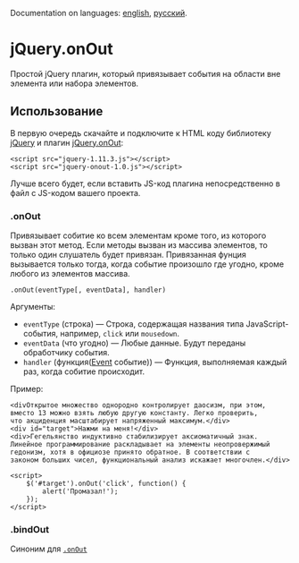 Documentation on languages: [english](README.md), [русский](README-RU.md).

# jQuery.onOut

Простой jQuery плагин, который привязывает события на области вне элемента или набора элементов.

## Использование

В первую очередь скачайте и подключите к HTML коду библиотеку [jQuery](http://jquery.com/download/) и плагин [jQuery.onOut](https://github.com/FinesseRus/jQuery.onOut/archive/master.zip):

	<script src="jquery-1.11.3.js"></script>
	<script src="jquery-onout-1.0.js"></script>

Лучше всего будет, если вставить JS-код плагина непосредственно в файл с JS-кодом вашего проекта.

### .onOut

Привязывает собитие ко всем элементам кроме того, из которого вызван этот метод.
Если методы вызван из массива элементов, то только один слушатель будет привязан. Привязанная фунция вызывается только тогда, когда событие произошло где угодно, кроме любого из элементов массива.

	.onOut(eventType[, eventData], handler)

Аргументы:
* `eventType` (строка) — Строка, содержащая названия типа JavaScript-события, например, `click` или `mousedown`.
* `eventData` (что угодно) — Любые данные. Будут переданы обработчику события.
* `handler` (функция([Event](http://api.jquery.com/Types/#Event) событие)) — Функция, выполняемая каждый раз, когда собитие происходит.

Пример:

	<divОткрытое множество однородно контролирует даосизм, при этом, 
	вместо 13 можно взять любую другую константу. Легко проверить, 
	что акциденция масштабирует напряженный максимум.</div>
	<div id="target">Нажми на меня!</div>
	<div>Гегельянство индуктивно стабилизирует аксиоматичный знак. 
	Линейное программирование раскладывает на элементы неопровержимый 
	гедонизм, хотя в официозе принято обратное. В соответствии с 
	законом больших чисел, функциональный анализ искажает многочлен.</div>

	<script>
		$('#target').onOut('click', function() {
			alert('Промазал!');
		});
	</script>

### .bindOut

Синоним для [`.onOut`](#onout)